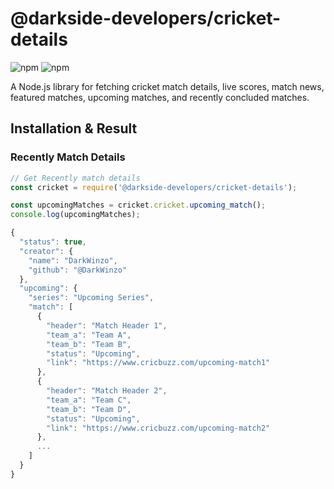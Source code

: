 # @darkside-developers/cricket-details

![npm](https://img.shields.io/npm/v/@darkside-developers/cricket-details)
![npm](https://img.shields.io/npm/l/@darkside-developers/cricket-details)

A Node.js library for fetching cricket match details, live scores, match news, featured matches, upcoming matches, and recently concluded matches.

## Installation & Result

### Recently Match Details
```javascript
// Get Recently match details
const cricket = require('@darkside-developers/cricket-details');

const upcomingMatches = cricket.cricket.upcoming_match();
console.log(upcomingMatches);
```

```javascript
{
  "status": true,
  "creator": {
    "name": "DarkWinzo",
    "github": "@DarkWinzo"
  },
  "upcoming": {
    "series": "Upcoming Series",
    "match": [
      {
        "header": "Match Header 1",
        "team_a": "Team A",
        "team_b": "Team B",
        "status": "Upcoming",
        "link": "https://www.cricbuzz.com/upcoming-match1"
      },
      {
        "header": "Match Header 2",
        "team_a": "Team C",
        "team_b": "Team D",
        "status": "Upcoming",
        "link": "https://www.cricbuzz.com/upcoming-match2"
      },
      ...
    ]
  }
}
```
